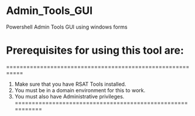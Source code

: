 # Admin_Tools_GUI
Powershell Admin Tools GUI using windows forms


# Prerequisites for using this tool are:
 ===========================================================
  1. Make sure that you have RSAT Tools installed.
  2. You must be in a domain environment for this to work.
  3. You must also have Administrative privileges.
 ===========================================================
